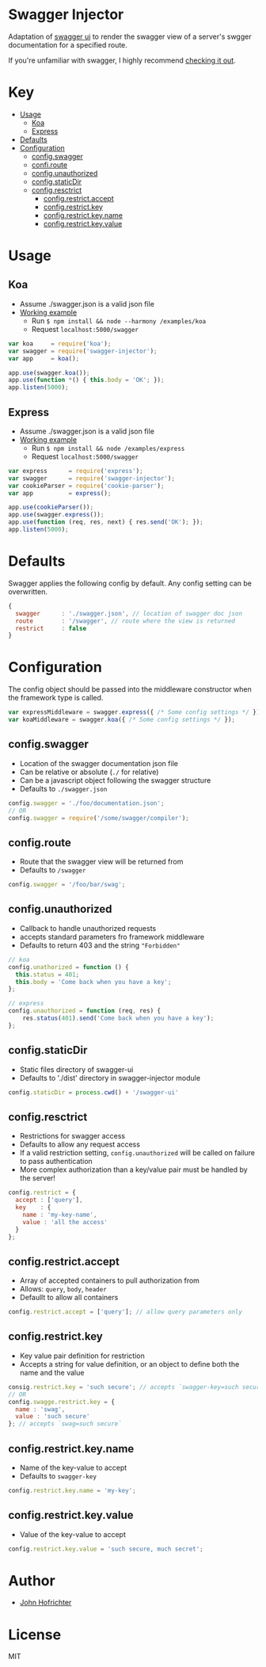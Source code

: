 # Swagger Injector

Adaptation of [swagger ui](https://github.com/swagger-api/swagger-ui) to render the swagger view of a server's swgger documentation for a specified route.

If you're unfamiliar with swagger, I highly recommend [checking it out](http://swagger.io/).

# Key

- [Usage](#usage)
  - [Koa](#koa)
  - [Express](#express)
- [Defaults](#defaults)
- [Configuration](#configuration)
  - [config.swagger](#configswagger)
  - [confi.route](#configroute)
  - [config.unauthorized](#configunauthorized)
  - [config.staticDir](#configstaticdir)
  - [config.resctrict](#configrestrict)
    - [config.restrict.accept](#configrestrictaccept)
    - [config.restrict.key](#configrestrictkey)
    - [config.restrict.key.name](#configrestrictkeyname)
    - [config.restrict.key.value](#configrestrictkeyvalue)

# Usage

## Koa

* Assume ./swagger.json is a valid json file
* [Working example](/johnhof/swagger-injector/tree/master/examples/koa.js)
  * Run `$ npm install && node --harmony /examples/koa`
  * Request `localhost:5000/swagger`

```javascript
var koa     = require('koa');
var swagger = require('swagger-injector');
var app     = koa();

app.use(swagger.koa());
app.use(function *() { this.body = 'OK'; });
app.listen(5000);

```

## Express

* Assume ./swagger.json is a valid json file
* [Working example](/johnhof/swagger-injector/tree/master/examples/express.js)
  * Run `$ npm install && node /examples/express`
  * Request `localhost:5000/swagger`

```javascript
var express      = require('express');
var swagger      = require('swagger-injector');
var cookieParser = require('cookie-parser');
var app          = express();

app.use(cookieParser());
app.use(swagger.express());
app.use(function (req, res, next) { res.send('OK'); });
app.listen(5000);
```


# Defaults

Swagger applies the following config by default. Any config setting can be overwritten.

```javascript
{
  swagger      : './swagger.json', // location of swagger doc json
  route        : '/swagger', // route where the view is returned
  restrict     : false
}
```

# Configuration

The config object should be passed into the middleware constructor when the framework type is called.

```javascript
var expressMiddleware = swagger.express({ /* Some config settings */ });
var koaMiddleware = swagger.koa({ /* Some config settings */ });
```

## config.swagger

- Location of the swagger documentation json file
- Can be relative or absolute (`./` for relative)
- Can be a javascript object following the swagger structure
- Defaults to `./swagger.json`

```javascript
config.swagger = './foo/documentation.json';
// OR
config.swagger = require('/some/swagger/compiler');
```

## config.route

- Route that the swagger view will be returned from
- Defaults to `/swagger`

```javascript
config.swagger = '/foo/bar/swag';
```

## config.unauthorized

- Callback to handle unauthorized requests
- accepts standard parameters fro framework middleware
- Defaults to return 403 and the string `"Forbidden"`

```javascript
// koa
config.unathorized = function () {
  this.status = 401;
  this.body = 'Come back when you have a key';
};

// express
config.unauthorized = function (req, res) {
    res.status(401).send('Come back when you have a key');
};
```

## config.staticDir

- Static files directory of swagger-ui
- Defaults to './dist' directory in swagger-injector module

```javascript
config.staticDir = process.cwd() + '/swagger-ui'
```

## config.resctrict

- Restrictions for swagger access
- Defaults to allow any request access
- If a valid restriction setting, `config.unauthorized` will be called on failure to pass authentication
- More complex authorization than a key/value pair must be handled by the server!

```javascript
config.restrict = {
  accept : ['query'],
  key    : {
    name : 'my-key-name',
    value : 'all the access'
  }
};
```

## config.restrict.accept

- Array of accepted containers to pull authorization from
- Allows: `query`, `body`, `header`
- Defaullt to allow all containers

```javascript
config.restrict.accept = ['query']; // allow query parameters only
```
## config.restrict.key

- Key value pair definition for restriction
- Accepts a string for value definition, or an object to define both the name and the value

```javascript
consig.restrict.key = 'such secure'; // accepts `swagger-key=such secure`
// OR
config.swagge.restrict.key = {
  name : 'swag',
  value : 'such secure'
}; // accepts `swag=such secure`
```

## config.restrict.key.name

- Name of the key-value to accept
- Defaults to `swagger-key`

```javascript
config.restrict.key.name = 'my-key';
```

## config.restrict.key.value

- Value of the key-value to accept

```javascript
config.restrict.key.value = 'such secure, much secret';
```

# Author

  - [John Hofrichter](https://github.com/johnhof)

# License

  MIT
